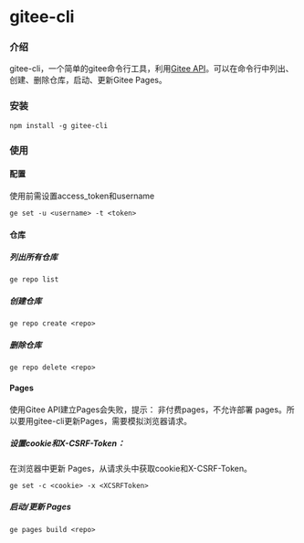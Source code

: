 # gitee-cli
### 介绍
gitee-cli，一个简单的gitee命令行工具，利用[Gitee API](https://gitee.com/api/v5/swagger)。可以在命令行中列出、创建、删除仓库，启动、更新Gitee Pages。
### 安装
`npm install -g gitee-cli`
### 使用
#### 配置
使用前需设置access_token和username

`ge set -u <username> -t <token>`
#### 仓库
##### 列出所有仓库
`ge repo list`
##### 创建仓库
`ge repo create <repo>`
##### 删除仓库
`ge repo delete <repo>`
#### Pages
使用Gitee API建立Pages会失败，提示： 非付费pages，不允许部署 pages。所以要用gitee-cli更新Pages，需要模拟浏览器请求。
##### 设置cookie和X-CSRF-Token：
在浏览器中更新 Pages，从请求头中获取cookie和X-CSRF-Token。

`ge set -c <cookie> -x <XCSRFToken>`
##### 启动/更新 Pages
`ge pages build <repo>`